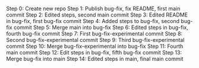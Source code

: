 Step 0: Create new repo
Step 1: Publish bug-fix, fix README, first main commit
Step 2: Edited steps, second main commit
Step 3: Edited README in bug-fix, first bug-fix commit
Step 4: Added steps to bug-fix, second bug-fix commit
Step 5: Merge main into bug-fix
Step 6: Edited steps in bug-fix, fourth bug-fix commit
Step 7: First bug-fix-experimental commit
Step 8: Second bug-fix-experimental commit
Step 9: Third bug-fix-experimental commit
Step 10: Merge bug-fix-experimental into bug-fix
Step 11: Fourth main commit
Step 12: Edit steps in bug-fix, fifth bug-fix commit
Step 13: Merge bug-fix into main
Step 14: Edited steps in main, final main commit
